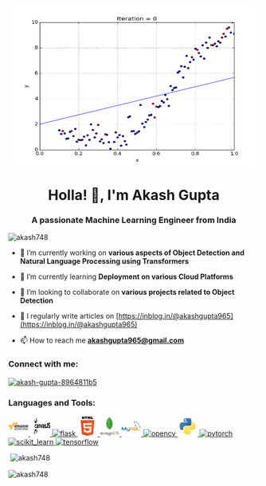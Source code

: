 
<p><img align = "centre" alt = "gif" src = "https://github.com/akash748/LinearRegGif/blob/main/Lin.gif" width = "800" height = "320"/></p>
<h1 align="center">Holla! 👋, I'm Akash Gupta</h1>
<h3 align="center">A passionate Machine Learning Engineer from India</h3>

<p align="left"> <img src="https://komarev.com/ghpvc/?username=akash748&label=Profile%20views&color=0e75b6&style=flat" alt="akash748" /> </p>

- 🔭 I’m currently working on **various aspects of Object Detection and Natural Language Processing using Transformers**

- 🌱 I’m currently learning **Deployment on various Cloud Platforms**

- 👯 I’m looking to collaborate on **various projects related to Object Detection**

- 📝 I regularly write articles on [https://inblog.in/@akashgupta965](https://inblog.in/@akashgupta965)

- 📫 How to reach me **akashgupta965@gmail.com**

<h3 align="left">Connect with me:</h3>
<p align="left">
<a href="https://linkedin.com/in/akash-gupta-8964811b5" target="blank"><img align="center" src="https://raw.githubusercontent.com/rahuldkjain/github-profile-readme-generator/master/src/images/icons/Social/linked-in-alt.svg" alt="akash-gupta-8964811b5" height="30" width="40" /></a>
</p>

<h3 align="left">Languages and Tools:</h3>
<p align="left"> <a href="https://aws.amazon.com" target="_blank"> <img src="https://raw.githubusercontent.com/devicons/devicon/master/icons/amazonwebservices/amazonwebservices-original-wordmark.svg" alt="aws" width="40" height="40"/> </a> <a href="https://canvasjs.com" target="_blank"> <img src="https://raw.githubusercontent.com/Hardik0307/Hardik0307/master/assets/canvasjs-charts.svg" alt="canvasjs" width="40" height="40"/> </a> <a href="https://flask.palletsprojects.com/" target="_blank"> <img src="https://www.vectorlogo.zone/logos/pocoo_flask/pocoo_flask-icon.svg" alt="flask" width="40" height="40"/> </a> <a href="https://www.w3.org/html/" target="_blank"> <img src="https://raw.githubusercontent.com/devicons/devicon/master/icons/html5/html5-original-wordmark.svg" alt="html5" width="40" height="40"/> </a> <a href="https://www.mongodb.com/" target="_blank"> <img src="https://raw.githubusercontent.com/devicons/devicon/master/icons/mongodb/mongodb-original-wordmark.svg" alt="mongodb" width="40" height="40"/> </a> <a href="https://www.mysql.com/" target="_blank"> <img src="https://raw.githubusercontent.com/devicons/devicon/master/icons/mysql/mysql-original-wordmark.svg" alt="mysql" width="40" height="40"/> </a> <a href="https://opencv.org/" target="_blank"> <img src="https://www.vectorlogo.zone/logos/opencv/opencv-icon.svg" alt="opencv" width="40" height="40"/> </a> <a href="https://www.python.org" target="_blank"> <img src="https://raw.githubusercontent.com/devicons/devicon/master/icons/python/python-original.svg" alt="python" width="40" height="40"/> </a> <a href="https://pytorch.org/" target="_blank"> <img src="https://www.vectorlogo.zone/logos/pytorch/pytorch-icon.svg" alt="pytorch" width="40" height="40"/> </a> <a href="https://scikit-learn.org/" target="_blank"> <img src="https://upload.wikimedia.org/wikipedia/commons/0/05/Scikit_learn_logo_small.svg" alt="scikit_learn" width="40" height="40"/> </a> <a href="https://www.tensorflow.org" target="_blank"> <img src="https://www.vectorlogo.zone/logos/tensorflow/tensorflow-icon.svg" alt="tensorflow" width="40" height="40"/> </a> </p>

<p>&nbsp;<img align="center" src="https://github-readme-stats.vercel.app/api?username=akash748&show_icons=true&locale=en" alt="akash748" /></p>

<p><img align="center" src="https://github-readme-streak-stats.herokuapp.com/?user=akash748&" alt="akash748" /></p>

